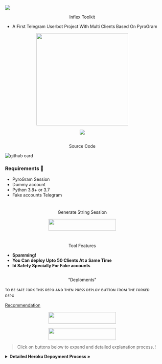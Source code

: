 <img src="https://user-images.githubusercontent.com/73097560/115834477-dbab4500-a447-11eb-908a-139a6edaec5c.gif">

<p align="center"> Inflex Toolkit </p>

- A First Telegram Userbot Project With Multi Clients Based On PyroGram

<p align="center"><a href="https://t.me/TheXCodeTeam"><img src="https://telegra.ph/file/7e98fc1a320ee7fd023b9.jpg" width="300"></a></p>
<p align="center">
    <a href="https://www.python.org/" alt="made-with-python"> <img src="https://img.shields.io/badge/Made%20with-Python-black.svg?style=flat-square&logo=python&logoColor=blue&color=red" /></a>

##
<p align="center"> Source Code </p>


![github card](https://github-readme-stats.vercel.app/api/pin/?username=NitricXd&repo=XD-USERBOT&theme=dark)

<h3> Requirements 📝</h3>

- PyroGram Session
- Dummy account
- Python 3.8+ or 3.7
- Fake accounts Telegram

#

<p align="center">Generate String Session</p>

<p align="center"><a href="https://replit.com/@NitricXd/Generator#main.py"> <img src="https://img.shields.io/badge/String%20Session-black?style=for-the-badge&logo=replit" width="220" height="38.45"/></a></p>


#


## 
<p align="center">Tool Features</p>


- **Spamming!**
- **You Can deploy Upto 50 Clients At a Same Time**
- **Id Safety Specially For Fake accounts**


## 
<p align="center"> "Deploments"</p>

ᴛᴏ ʙᴇ ꜱᴀꜰᴇ ꜰᴏʀᴋ ᴛʜɪꜱ ʀᴇᴘᴏ ᴀɴᴅ ᴛʜᴇɴ ᴘʀᴇꜱꜱ ᴅᴇᴘʟᴏʏ ʙᴜᴛᴛᴏɴ ꜰʀᴏᴍ ᴛʜᴇ ꜰᴏʀᴋᴇᴅ ʀᴇᴘᴏ 

[Recommendation](https://telegra.ph/file/5bcf79f948ca06030640c.mp4)

<p align="center"><a href="https://zaid.vercel.app/"> <img src="https://img.shields.io/badge/Deploy%20Multi%20Client-red?style=for-the-badge&logo=heroku" width="220" height="38.45"/></a></p>

<p align="center"><a href="https://heroku.com/deploy?template=https://github.com/NitricXd/XD-USERBOT//tree/master"> <img src="https://img.shields.io/badge/Deploy%20To%20Heroku-pink?style=for-the-badge&logo=heroku" width="220" height="38.45"/></a></p>
 


> Click on buttons below to expand and  detailed explanation process. !


<details>
    <summary><b> Detailed Heroku Depoyment Process » </b></summary>

<img src="https://telegra.ph/file/97e6de197eba98d2caba5.jpg" align="right" width="350" height="700"/>

### 🚀 Deploy Process
- Click on the deploy button above and login to your [heroku account](https://heroku.com/login) .
- Fill your values there.
- If you don't know how to get config vars : [Please refer here](https://github.com/NitricXd/Sample.env/blob/main/sample.env)
- Make sure you fill correct values.
- Click on **Deploy** button.
- Please wait till the app gets deployed on heroku. Deploying can take upto **2-3 mins**..
- When your app is successfully deployed, click on **Manage App** button.

<br>

### 🍭 Tool Credits
- Zaid Userbot
- Booo
- @TheInflex

#

<p align="center">Support / Updates ----> </p>

<p align="center"><a href="https://t.me/M8N_SUPPORT"><img src="https://img.shields.io/badge/Group-black?&style=for-the-badge&logo=telegram" width="220" height="38.45"></a></p>
<p align="center"><a href="https://t.me/M8N_OFFICIAL"><img src="https://img.shields.io/badge/Channel-black?&style=for-the-badge&logo=telegram" width="220" height="38.45"></a></p>

#
<img src="https://user-images.githubusercontent.com/73097560/115834477-dbab4500-a447-11eb-908a-139a6edaec5c.gif">

